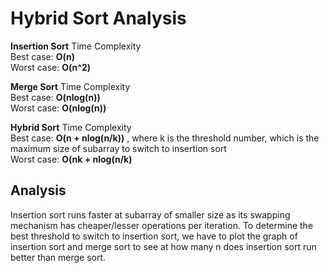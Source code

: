 # Hybrid Sort Analysis 

**Insertion Sort** Time Complexity 
<br> Best case: **O(n)**
<br>Worst case: **O(n^2)**

**Merge Sort** Time Complexity 
<br> Best case: **O(nlog(n))**
<br> Worst case: **O(nlog(n))**

**Hybrid Sort** Time Complexity 
<br> Best case: **O(n + nlog(n/k))** , where k is the threshold number, which is the maximum size of subarray to switch to insertion sort  
Worst case: **O(nk + nlog(n/k)** 

## Analysis 
Insertion sort runs faster at subarray of smaller size as its swapping mechanism has cheaper/lesser operations per iteration. To determine the best threshold to switch to insertion sort, we have to plot the graph of insertion sort and merge sort to see at how many n does insertion sort run better than merge sort. 
